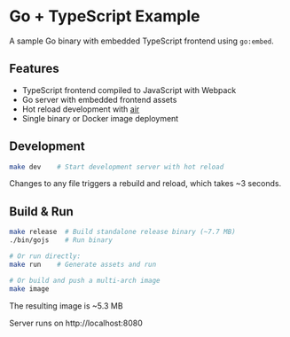 # Go + TypeScript Example

A sample Go binary with embedded TypeScript frontend using `go:embed`.

## Features

- TypeScript frontend compiled to JavaScript with Webpack
- Go server with embedded frontend assets
- Hot reload development with [air](github.com/air-verse/air)
- Single binary or Docker image deployment

## Development

```bash
make dev    # Start development server with hot reload
```

Changes to any file triggers a rebuild and reload, which takes ~3 seconds.

## Build & Run

```bash
make release  # Build standalone release binary (~7.7 MB)
./bin/gojs    # Run binary

# Or run directly:
make run    # Generate assets and run

# Or build and push a multi-arch image
make image
```

The resulting image is ~5.3 MB

Server runs on http://localhost:8080
